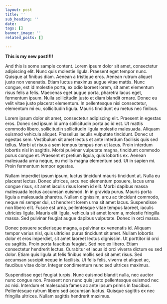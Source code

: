 ```yaml
---
layout: post
title: ''
sub_heading: ''
date: 
tags: []
banner_image: ''
related_posts: []

---
```

**This is my new post!!!!**

And this is some sample content. Lorem ipsum dolor sit amet, consectetur adipiscing elit. Nunc quis molestie ligula. Praesent eget tempor nunc. Quisque at finibus diam. Aenean a tristique eros. Aenean rutrum aliquet justo non venenatis. Etiam luctus maximus augue vitae mattis. Nunc congue, est id molestie porta, ex odio laoreet lorem, sit amet elementum risus felis a felis. Maecenas eget augue porta, pharetra lacus eget, fermentum ipsum. Nulla sollicitudin justo et diam blandit ornare. Donec eu velit vitae justo placerat elementum. In pellentesque nisi consectetur, elementum mi eu, sollicitudin ligula. Mauris tincidunt eu metus nec finibus.

Lorem ipsum dolor sit amet, consectetur adipiscing elit. Praesent in egestas eros. Donec sed ipsum id urna sollicitudin porta ac id est. Ut mattis commodo libero, sollicitudin sollicitudin ligula molestie malesuada. Aliquam euismod vehicula aliquet. Phasellus iaculis vulputate tincidunt. Donec ut egestas sem. Vestibulum sit amet lectus et ante interdum facilisis quis sed tellus. Morbi ut risus a sem tempus tempus non ut lacus. Proin interdum lobortis nisl in sagittis. Morbi pulvinar vulputate magna, tincidunt commodo purus congue et. Praesent et pretium ligula, quis lobortis ex. Aenean malesuada urna neque, eu mollis magna elementum sed. Ut in sapien mi. Proin fermentum tempor egestas.

Nullam imperdiet ipsum ipsum, luctus tincidunt mauris tincidunt at. Nulla eu placerat lectus. Donec ultrices, arcu nec elementum posuere, lacus urna congue risus, sit amet iaculis risus lorem id elit. Morbi dapibus massa malesuada lectus accumsan euismod. In in gravida purus. Mauris porta ligula a malesuada pharetra. Nullam dignissim, arcu ac tincidunt commodo, neque mi semper dui, ut hendrerit lorem urna sit amet lacus. Suspendisse non libero elit. Fusce est urna, pellentesque vitae tempus laoreet, iaculis ultricies ligula. Mauris elit ligula, vehicula sit amet lorem a, molestie fringilla massa. Sed pulvinar feugiat augue dapibus vulputate. Donec in orci massa.

Donec posuere scelerisque magna, a pulvinar ex venenatis id. Aliquam tempor varius nisl, quis ultricies purus tincidunt sit amet. Nullam lobortis dolor et eros imperdiet, sit amet laoreet lectus dignissim. Ut porttitor id orci eu sagittis. Proin porta faucibus feugiat. Sed nec ex libero. Etiam consectetur hendrerit lectus. Curabitur et lacus id orci viverra dictum eu sed dolor. Etiam quis ligula ut felis finibus mollis sed sit amet risus. Sed accumsan suscipit neque in facilisis. Ut felis felis, viverra et aliquet ac, faucibus vitae dolor. Integer condimentum nunc sed ultrices maximus.

Suspendisse eget feugiat turpis. Nunc euismod blandit nulla, nec auctor nunc congue non. Praesent non nunc quis justo pellentesque euismod nec ac nisi. Interdum et malesuada fames ac ante ipsum primis in faucibus. Pellentesque rutrum libero sed accumsan luctus. Quisque sagittis ex nec fringilla ultrices. Nullam sagittis hendrerit maximus.